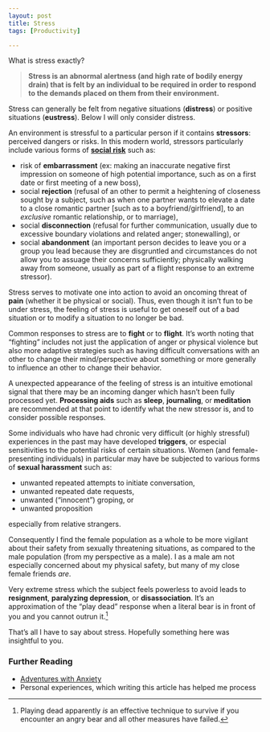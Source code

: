 ```yaml
---
layout: post
title: Stress
tags: [Productivity]

---
```


What is stress exactly?

> **Stress is an abnormal alertness (and high rate of bodily energy drain) that is felt by an individual to be required in order to respond to the demands placed on them from their environment.**

Stress can generally be felt from negative situations (**distress**) or positive situations (**eustress**). Below I will only consider distress.

An environment is stressful to a particular person if it contains **stressors**: perceived dangers or risks. In this modern world, stressors particularly include various forms of **<u>social risk</u>** such as:

* risk of **embarrassment** (ex: making an inaccurate negative first impression on someone of high potential importance, such as on a first date or first meeting of a new boss),
* social **rejection** (refusal of an other to permit a heightening of closeness sought by a subject, such as when one partner wants to elevate a date to a close romantic partner [such as to a boyfriend/girlfriend], to an *exclusive* romantic relationship, or to marriage),
* social **disconnection** (refusal for further communication, usually due to excessive boundary violations and related anger; stonewalling), or 
* social **abandonment** (an important person decides to leave you or a group you lead because they are disgruntled and circumstances do not allow you to assuage their concerns sufficiently; physically walking away from someone, usually as part of a flight response to an extreme stressor).

Stress serves to motivate one into action to avoid an oncoming threat of **pain** (whether it be physical or social). Thus, even though it isn’t fun to be under stress, the feeling of stress is useful to get oneself out of a bad situation or to modify a situation to no longer be bad.

Common responses to stress are to **fight** or to **flight**. It’s worth noting that “fighting” includes not just the application of anger or physical violence but also more adaptive strategies such as having difficult conversations with an other to change their mind/perspective about something or more generally to influence an other to change their behavior.

A unexpected appearance of the feeling of stress is an intuitive emotional signal that there may be an incoming danger which hasn’t been fully processed yet. **Processing aids** such as **sleep**, **journaling**, or **meditation** are recommended at that point to identify what the new stressor is, and to consider possible responses.

Some individuals who have had chronic very difficult (or highly stressful) experiences in the past may have developed **triggers**, or especial sensitivities to the potential risks of certain situations. Women (and female-presenting individuals) in particular may have be subjected to various forms of **sexual harassment** such as:

* unwanted repeated attempts to initiate conversation,
* unwanted repeated date requests,
* unwanted (“innocent”) groping, or
* unwanted proposition

especially from relative strangers.

Consequently I find the female population as a whole to be more vigilant about their safety from sexually threatening situations, as compared to the male population (from my perspective as a male). I as a male am not especially concerned about my physical safety, but many of my close female friends *are*.

Very extreme stress which the subject feels powerless to avoid leads to **resignment**, **paralyzing depression**, or **disassociation**. It’s an approximation of the “play dead” response when a literal bear is in front of you and you cannot outrun it.[^bears]

That’s all I have to say about stress. Hopefully something here was insightful to you.

### Further Reading

* [Adventures with Anxiety]
* Personal experiences, which writing this article has helped me process

[^bears]: Playing dead apparently *is* an effective technique to survive if you encounter an angry bear and all other measures have failed.

[Adventures with Anxiety]: https://ncase.me/anxiety/